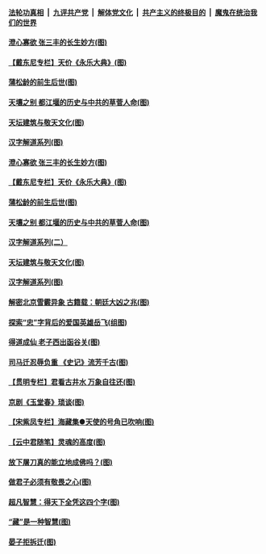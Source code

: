 

####  [法轮功真相](../../../../basic/blob/master/README.md?t=08011502) &nbsp;|&nbsp; [九评共产党](../../../../9ping.md/blob/master/README.md?t=08011502) &nbsp;|&nbsp; [解体党文化](../../../../jtdwh.md/blob/master/README.md?t=08011502)  &nbsp;|&nbsp; [共产主义的终极目的](../../../../gczydzjmd.md/blob/master/README.md?t=08011502) &nbsp;|&nbsp; [魔鬼在统治我们的世界](../../../../mgztzwmdsj.md/blob/master/README.md?t=08011502) 

#### [澄心寡欲 张三丰的长生妙方(图)](../pages/p7/941056.md?t=08011502) 

#### [【戴东尼专栏】天价《永乐大典》(图)](../pages/p7/940714.md?t=08011502) 

#### [蒲松龄的前生后世(图)](../pages/p7/941350.md?t=08011502) 

#### [天壤之别 都江堰的历史与中共的草菅人命(图)](../pages/p7/941301.md?t=08011502) 

#### [天坛建筑与敬天文化(图)](../pages/p7/941308.md?t=08011502) 

#### [汉字解道系列(图)](../pages/p7/940996.md?t=08011502) 

#### [澄心寡欲 张三丰的长生妙方(图)](../pages/p7/941056.md?t=08011502) 

#### [【戴东尼专栏】天价《永乐大典》(图)](../pages/p7/940714.md?t=08011502) 

#### [蒲松龄的前生后世(图)](../pages/p7/941350.md?t=08011502) 

#### [天壤之别 都江堰的历史与中共的草菅人命(图)](../pages/p7/941301.md?t=08011502) 

#### [汉字解道系列(二）](../pages/p7/941076.md?t=08011502) 

#### [天坛建筑与敬天文化(图)](../pages/p7/941308.md?t=08011502) 

#### [汉字解道系列(图)](../pages/p7/940996.md?t=08011502) 

#### [解密北京雪霰异象 古籍载：朝廷大凶之兆(图)](../pages/p7/941293.md?t=08011502) 

#### [探索“忠”字背后的爱国英雄岳飞(组图)](../pages/p7/941158.md?t=08011502) 

#### [得道成仙 老子西出函谷关(图)](../pages/p7/941055.md?t=08011502) 

#### [司马迁忍辱负重 《史记》流芳千古(图)](../pages/p7/940847.md?t=08011502) 

#### [【贯明专栏】君看古井水 万象自往还(图)](../pages/p7/939120.md?t=08011502) 

#### [京剧《玉堂春》琐谈(图)](../pages/p7/941051.md?t=08011502) 

#### [【宋紫凤专栏】海藏集●天使的号角已吹响(图)](../pages/p7/941166.md?t=08011502) 

#### [【云中君随笔】灵魂的高度(图)](../pages/p7/940853.md?t=08011502) 

#### [放下屠刀真的能立地成佛吗？(图)](../pages/p7/940968.md?t=08011502) 

#### [做君子必须有敬畏之心(图)](../pages/p7/901550.md?t=08011502) 

#### [超凡智慧：得天下全凭这四个字(图)](../pages/p7/940965.md?t=08011502) 

#### [“藏”是一种智慧(图)](../pages/p7/940846.md?t=08011502) 

#### [晏子拒拆迁(图)](../pages/p7/940843.md?t=08011502) 

